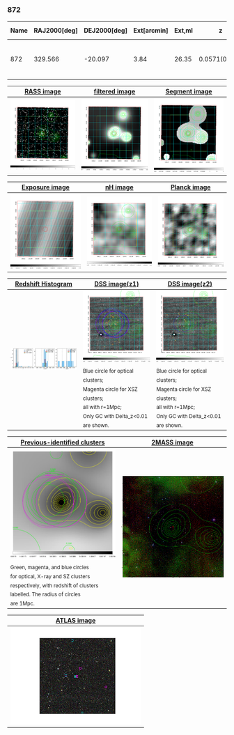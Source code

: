 <div STYLE="page-break-after: always;"></div>

### 872

|Name|RAJ2000[deg]|DEJ2000[deg] |Ext[arcmin]| Ext,ml | z | z_src| C|GC(XSZ,Delta_z<0.01)| GC(OPT,Delta_z<0.01)|GC| R_sig[arcmin] | R500[arcmin] | R500[Mpc]| CRsig[c/s] | CR500[c/s] |L500[1E44 erg/s]|F500[1E-12 erg/s/cm^2]| M500[1E14 Msun]|Tx[keV]|Cnt_sig|Beta|Rc[arcmin]|Comment|Alias|
|---|---|---|---|---|---|------|---|--------|---------|----------|---|---|---|---|---|---|---|---|---|---|---|---|---|---|
|872| 329.566| -20.097| 3.84| 26.35| 0.0571(0.005)| z1, z_xsz| B| L03, MCXC| A, N, W| A, L03, MCXC, N, SWXCS, W| 12.356| 10.666| 0.708| 0.195(0.082)| 0.191(0.080)| 0.269(0.062)| 3.455(0.791)| 1.07(0.12)| 2.27(0.17)| 56.5| 0.890(-0.114+0.078)| 5.842(-1.083+0.842)| -| k462|

|[RASS image](../image/872/872_img.pdf)|[filtered image](../image/872/872_fil.pdf)|[Segment image](../image/872/872_seg.pdf)|
|-------------------|--------------------|-------------------|
| <img src="../image/872/872_img.png" width="300">  | <img src="../image/872/872_fil.png" width="300">   | <img src="../image/872/872_seg.png" width="300">  |

|[Exposure image](../image/872/872_mex.pdf)| [nH image](../image/872/872_nh.pdf)| [Planck image](../image/872/872_p.pdf)|
|-------------------|--------------------|-------------------|
|<img src="../image/872/872_mex.png" width="300">   | <img src="../image/872/872_nh.png" width="300">    | <img src="../image/872/872_p.png" width="300"> |

|[Redshift Histogram](../image/872/872_zg.pdf) | [DSS image(z1)](../image/872/872_dss_z1.pdf)      |  [DSS image(z2)](../image/872/872_dss_z2.pdf)    |
|-------------------|--------------------|-------------------|
|<img src="../image/872/872_zg.png" width="300"> |<img src="../image/872/872_dss_z1.png" width="300"> <sub><br>Blue circle for optical clusters; <br>Magenta circle for XSZ clusters; <br>all with r=1Mpc; <br>Only GC with Delta_z<0.01 are shown. </sub>| <img src="../image/872/872_dss_z2.png" width="300"><sub><br>Blue circle for optical clusters; <br>Magenta circle for XSZ clusters; <br>all with r=1Mpc; <br>Only GC with Delta_z<0.01 are shown. </sub> |

|[Previous-identified clusters](../image/872/872_gc.pdf) | [2MASS image](../image/872/872_2mass.pdf)      |
|-------------------|-------------------|
|<img src=../image/872/872_gc.png width="300"> <br><sub>Green, magenta, and blue circles <br>for optical, X-ray and SZ clusters <br>respectively, with redshift of clusters <br>labelled. The radius of circles <br>are 1Mpc.</sub>|<img src="../image/872/872_2mass.png" width="300">  |

|[ATLAS image](../image/872/872_s.pdf)        |
|-------------------|
| <img src="../image/872/872_s.png" width="300">  |
